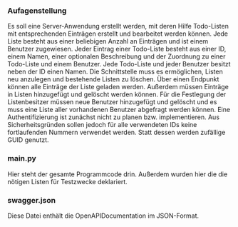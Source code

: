 <h3>Aufagenstellung</h3>
Es soll eine Server-Anwendung erstellt werden, mit deren Hilfe Todo-Listen mit entsprechenden Einträgen erstellt und bearbeitet werden können. Jede Liste besteht aus
einer beliebigen Anzahl an Einträgen und ist einem Benutzer zugewiesen.
Jeder Eintrag einer Todo-Liste besteht aus einer ID, einem Namen, einer optionalen
Beschreibung und der Zuordnung zu einer Todo-Liste und einem Benutzer. Jede Todo-Liste und jeder Benutzer besitzt neben der ID einen Namen.
Die Schnittstelle muss es ermöglichen, Listen neu anzulegen und bestehende Listen zu
löschen. Über einen Endpunkt können alle Einträge der Liste geladen werden. Außerdem müssen Einträge in Listen hinzugefügt und gelöscht werden können. Für die
Festlegung der Listenbesitzer müssen neue Benutzer hinzugefügt und gelöscht und es
muss eine Liste aller vorhandenen Benutzer abgefragt werden können.
Eine Authentifizierung ist zunächst nicht zu planen bzw. implementieren. Aus Sicherheitsgründen sollen jedoch für alle verwendeten IDs keine fortlaufenden Nummern
verwendet werden. Statt dessen werden zufällige GUID genutzt.

<h3>main.py</h3>
Hier steht der gesamte Programmcode drin. Außerdem wurden hier die die nötigen Listen für Testzwecke deklariert.

<h3>swagger.json</h3>
Diese Datei enthält die OpenAPIDocumentation im JSON-Format.
